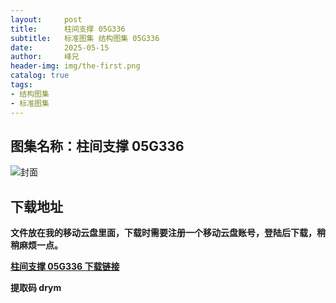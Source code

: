 ```yaml
---
layout:     post
title:      柱间支撑 05G336
subtitle:   标准图集 结构图集 05G336
date:       2025-05-15
author:     峰兄
header-img: img/the-first.png
catalog: true
tags:
- 结构图集
- 标准图集
---
```

## 图集名称：柱间支撑 05G336
![封面](https://pic1.imgdb.cn/item/6825cae258cb8da5c8f3ed4f.jpg)

## 下载地址 ##
**文件放在我的移动云盘里面，下载时需要注册一个移动云盘账号，登陆后下载，稍稍麻烦一点。**  
  
[**柱间支撑 05G336 下载链接**](https://caiyun.139.com/m/i?2nc6pdvPosT49l)

**提取码 drym**

